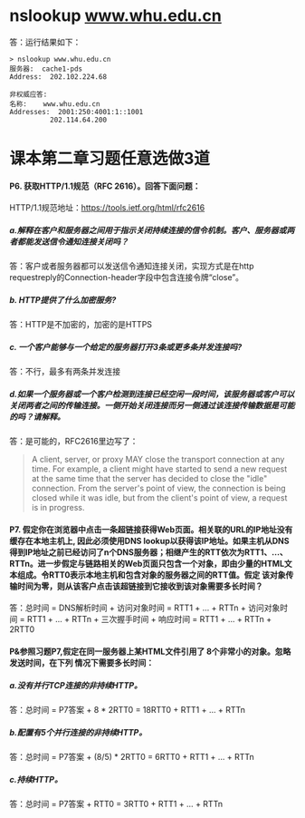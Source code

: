 # nslookup www.whu.edu.cn
答：运行结果如下：
```
> nslookup www.whu.edu.cn
服务器:  cache1-pds
Address:  202.102.224.68

非权威应答:
名称:    www.whu.edu.cn
Addresses:  2001:250:4001:1::1001
          202.114.64.200
```
# 课本第二章习题任意选做3道
#### P6. 获取HTTP/1.1规范（RFC 2616）。回答下面问题：

HTTP/1.1规范地址：https://tools.ietf.org/html/rfc2616

##### a.解释在客户和服务器之间用于指示关闭持续连接的信令机制。客户、服务器或两者都能发送信令通知连接关闭吗？

答：客户或者服务器都可以发送信令通知连接关闭，实现方式是在http requestreply的Connection-header字段中包含连接令牌“close”。

##### b. HTTP提供了什么加密服务?

答：HTTP是不加密的，加密的是HTTPS

##### c. 一个客户能够与一个给定的服务器打开3条或更多条并发连接吗?

答：不行，最多有两条并发连接

##### d.如果一个服务器或一个客户检测到连接已经空闲一段时间，该服务器或客户可以关闭两者之间的传输连接。一侧开始关闭连接而另一侧通过该连接传输数据是可能的吗？请解释。

答：是可能的，RFC2616里边写了：

> A client, server, or proxy MAY close the transport connection at any
   time. For example, a client might have started to send a new request
   at the same time that the server has decided to close the "idle"
   connection. From the server's point of view, the connection is being
   closed while it was idle, but from the client's point of view, a
   request is in progress.

#### P7. 假定你在浏览器中点击一条超链接获得Web页面。相关联的URL的IP地址没有缓存在本地主机上, 因此必须使用DNS lookup以获得该IP地址。如果主机从DNS得到IP地址之前已经访问了n个DNS服务器；相继产生的RTT依次为RTT1、…、RTTn。进一步假定与链路相关的Web页面只包含一个对象，即由少量的HTML文本组成。令RTT0表示本地主机和包含对象的服务器之间的RTT值。假定 该对象传输时间为零，则从该客户点击该超链接到它接收到该对象需要多长时间？

答：总时间 = DNS解析时间 + 访问对象时间 = RTT1 + … + RTTn + 访问对象时间 = RTT1 + … + RTTn + 三次握手时间 + 响应时间 = RTT1 + … + RTTn + 2RTT0

#### P&参照习题P7,假定在同一服务器上某HTML文件引用了 8个非常小的对象。忽略发送时间，在下列 情况下需要多长时间：
##### a.没有并行TCP连接的非持续HTTP。

答：总时间 = P7答案 + 8 * 2RTT0 = 18RTT0 + RTT1 + … + RTTn

##### b.配置有5个并行连接的非持续HTTP。

答：总时间 = P7答案 + (8/5) * 2RTT0 = 6RTT0 + RTT1 + … + RTTn

##### c.持续HTTP。

答：总时间 = P7答案 + RTT0 = 3RTT0 + RTT1 + … + RTTn
